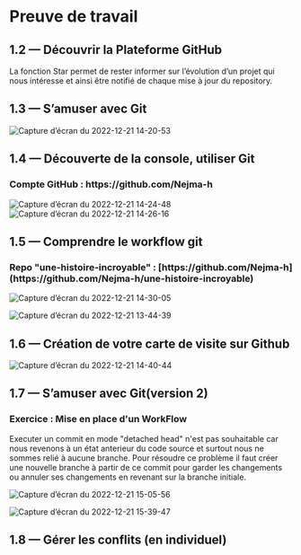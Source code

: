 <h1>Preuve de travail</h1>

<h2>1.2 — Découvrir la Plateforme GitHub</h2>

<p>La fonction Star permet de rester informer sur l’évolution d’un projet qui nous intéresse et ainsi être notifié de chaque mise à jour du repository.</p>


<h2>1.3 — S’amuser avec Git</h2>

![Capture d’écran du 2022-12-21 14-20-53](https://user-images.githubusercontent.com/121094064/208915060-b3fdc290-88e6-47cd-a9d1-564ef032efd1.png)

<h2>1.4 — Découverte de la console, utiliser Git</h2>

<h3>Compte GitHub : https://github.com/Nejma-h</h3>

![Capture d’écran du 2022-12-21 14-24-48](https://user-images.githubusercontent.com/121094064/208915659-f472acd3-a66d-4501-8d37-6fafb228630e.png)
![Capture d’écran du 2022-12-21 14-26-16](https://user-images.githubusercontent.com/121094064/208915949-e3a8f85f-0c48-4eb5-9f9b-dbc4a1e98e64.png)

<h2>1.5 — Comprendre le workflow git</h2>

<h3>Repo "une-histoire-incroyable" : [https://github.com/Nejma-h](https://github.com/Nejma-h/une-histoire-incroyable)</h3>

![Capture d’écran du 2022-12-21 14-30-05](https://user-images.githubusercontent.com/121094064/208916799-0655d6dd-91bb-43cf-a747-55e2344ab415.png)

![Capture d’écran du 2022-12-21 13-44-39](https://user-images.githubusercontent.com/121094064/208916867-da550428-d010-483f-ac8e-f9a62a2bfc5b.png)

<h2>1.6 — Création de votre carte de visite sur Github</h2>

![Capture d’écran du 2022-12-21 14-40-44](https://user-images.githubusercontent.com/121094064/208919409-218b3ccb-f3c0-47f5-8cda-11d803f4bf64.png)

<h2>1.7 — S’amuser avec Git(version 2)</h2>
  <h3>Exercice : Mise en place d'un WorkFlow</h3>
  <p> Executer un commit en mode "detached head" n'est pas souhaitable car nous revenons à un état anterieur du code source et surtout nous ne sommes relié à aucune branche. Pour résoudre ce problème il faut créer une nouvelle branche à partir de ce commit pour garder les changements ou annuler ses changements en revenant sur la branche initiale.
  
  
  ![Capture d’écran du 2022-12-21 15-05-56](https://user-images.githubusercontent.com/121094064/208924164-98ae24ce-ef79-4a40-8116-545ae7a48631.png)

![Capture d’écran du 2022-12-21 15-39-47](https://user-images.githubusercontent.com/121094064/208931033-04f769b4-d11a-4278-97ae-291254c051cd.png)

  <h2>1.8 — Gérer les conflits (en individuel)</h2>
  
  
